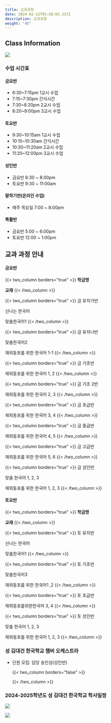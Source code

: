 ```yaml
---
title: 교과과정
date: 2024-02-22T05:58:03.337Z
description: 교과과정
weight: "45"
---
```

## Class Information

![](/img/adobestock_132392105_preview.jpeg)

### 수업 시간표

#### 금요반

* 6:30~7:15pm	1교시 수업
* 7:15~7:30pm	간식시간
* 7:30~8:20pm	2교시 수업 
* 8:20~9:00pm	3교시 수업

#### 토요반

* 9:30~10:15am	1교시 수업
* 10:15~10:30am	간식시간
* 10:30~11:20am	2교시 수업 
* 11:20~12:00pm    3교시 수업

#### 성인반

* 금요반 6:30 ~ 8:00pm
* 토요반 9:30 ~ 11:00am

#### 말하기반(온라인 수업)

* 매주 목요일 7:00 ~ 8:00pm 

#### 특활반

* 금요반 5:00 ~ 6:00pm
* 토요반 12:00 ~ 1:00pm



## 교과 과정 안내

#### 금요반


{{< two_column borders="true" >}}
**학급명**
<!-- split -->
**교재**
{{< /two_column >}}


{{< two_column borders="true" >}}
금 유치가반
<!-- split -->
신나는 한국어

맞춤한국어1
{{< /two_column >}}


{{< two_column borders="true" >}}
금 유치나반
<!-- split -->
맞춤한국어2

재외동포를 위한 한국어 1-1
{{< /two_column >}}


{{< two_column borders="true" >}}
금 기초반
<!-- split -->
재외동포를 위한 한국어 1, 2
{{< /two_column >}}


{{< two_column borders="true" >}}
금 기초 2반
<!-- split -->
재외동포를 위한 한국어 2, 3
{{< /two_column >}}


{{< two_column borders="true" >}}
금 초급반
<!-- split -->
재외동포를 위한 한국어 3, 4
{{< /two_column >}}


{{< two_column borders="true" >}}
금 중급반
<!-- split -->
재외동포를 위한 한국어 4, 5
{{< /two_column >}}


{{< two_column borders="true" >}}
금 고급반
<!-- split -->
재외동포를 위한 한국어 5, 6
{{< /two_column >}}


{{< two_column borders="true" >}}
금 성인반
<!-- split -->
맞춤 한국어 1, 2, 3

재외동포를 위한 한국어 1, 2, 3
{{< /two_column >}}

#### 토요반


{{< two_column borders="true" >}}
**학급명**
<!-- split -->
**교재**
{{< /two_column >}}


{{< two_column borders="true" >}}
토 유치반
<!-- split -->
신나는 한국어

맞춤한국어1
{{< /two_column >}}


{{< two_column borders="true" >}}
토 기초반
<!-- split -->
맞춤한국어3

재외동포를 위한 한국어1 ,2
{{< /two_column >}}


{{< two_column borders="true" >}}
토 초급반
<!-- split -->
재외동포를위한한국어 3, 4
{{< /two_column >}}


{{< two_column borders="true" >}}
토 성인반
<!-- split -->
맞춤 한국어 1, 2, 3

재외동포를 위한 한국어 1, 2, 3
{{< /two_column >}}

### 성 김대건 한국학교 챔버 오케스트라

* 단원 모집: 담당 송인성(성인반)


  {{< two_column borders="false" >}}

  <!-- split -->

  {{< /two_column >}}

### 2024-2025학년도 성 김대건 한국학교 학사일정

![](/img/학사일정1.png)

![](/img/학사일정2.png)
